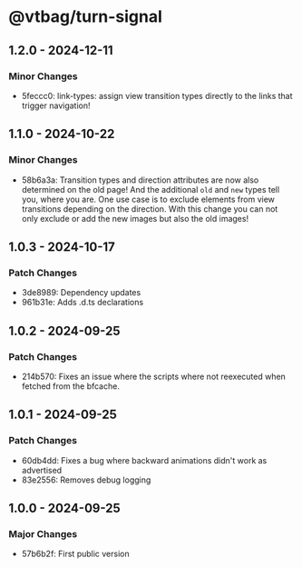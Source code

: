 # @vtbag/turn-signal

## 1.2.0 - 2024-12-11

### Minor Changes

- 5feccc0: link-types: assign view transition types directly to the links that trigger navigation!

## 1.1.0 - 2024-10-22

### Minor Changes

- 58b6a3a: Transition types and direction attributes are now also determined on the old page!
  And the additional `old` and `new` types tell you, where you are.
  One use case is to exclude elements from view transitions depending on the direction.
  With this change you can not only exclude or add the new images but also the old images!

## 1.0.3 - 2024-10-17

### Patch Changes

- 3de8989: Dependency updates
- 961b31e: Adds .d.ts declarations

## 1.0.2 - 2024-09-25

### Patch Changes

- 214b570: Fixes an issue where the scripts where not reexecuted when fetched from the bfcache.

## 1.0.1 - 2024-09-25

### Patch Changes

- 60db4dd: Fixes a bug where backward animations didn't work as advertised
- 83e2556: Removes debug logging

## 1.0.0 - 2024-09-25

### Major Changes

- 57b6b2f: First public version
